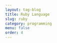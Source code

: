 ```yaml
---
layout: tag-blog
title: Ruby Language
slug: ruby
category: programming
menu: false
order: 4
---
```

